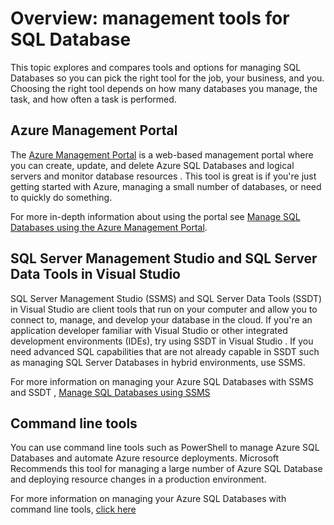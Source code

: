 <properties 
	pageTitle="Overview: management tools for SQL Database" 
	description="Compares tools and options for managing Azure SQL Database" 
	services="sql-database" 
	documentationCenter="" 
	authors="TigerMint" 
	manager="" 
	editor=""/>

<tags
	ms.service="sql-database"
	ms.date="04/15/2015"
	wacn.date=""/>

# Overview: management tools for SQL Database

This topic explores and compares tools and options for managing SQL <!-- deleted by customization databases --><!-- keep by customization: begin --> Databases <!-- keep by customization: end --> so you can pick the right tool for the job, your business, and you. Choosing the right tool depends on how many databases you manage, the task, and how often a task is performed.



## Azure Management Portal


The [Azure Management <!-- deleted by customization Portal](http://manage.windowsazure.cn) --><!-- keep by customization: begin --> Portal](https://manage.windowsazure.cn) <!-- keep by customization: end --> is a web-based <!-- deleted by customization Management Portal --><!-- keep by customization: begin --> management portal <!-- keep by customization: end --> where you can create, update, and delete <!-- deleted by customization databases --><!-- keep by customization: begin --> Azure SQL Databases <!-- keep by customization: end --> and logical servers and monitor database <!-- deleted by customization activity --><!-- keep by customization: begin --> resources <!-- keep by customization: end -->. This tool is great <!-- keep by customization: begin --> is <!-- keep by customization: end --> if you're just getting started with Azure, managing a small number of databases, or need to quickly do something.

For more in-depth information about using the portal see [Manage SQL Databases using the Azure Management Portal](/documentation/articles/sql-database-manage-portal).

## SQL Server Management Studio and SQL Server Data Tools in Visual Studio


SQL Server Management Studio (SSMS) and SQL Server Data Tools (SSDT) in Visual Studio are client tools that run on your computer and allow you to connect to, manage, and develop your database in the cloud. If you're an application developer familiar with Visual Studio or other integrated development environments (IDEs), <!-- deleted by customization [try --><!-- keep by customization: begin --> try <!-- keep by customization: end --> using SSDT in Visual <!-- deleted by customization Studio](https://msdn.microsoft.com/zh-cn/library/mt204009.aspx) --><!-- keep by customization: begin --> Studio <!-- keep by customization: end -->. If you need advanced SQL capabilities that are not already <!-- deleted by customization available --><!-- keep by customization: begin --> capable <!-- keep by customization: end --> in SSDT <!-- deleted by customization, --> such as managing SQL Server Databases in hybrid environments, <!-- deleted by customization you can --> use SSMS.

For more information on managing your Azure SQL Databases with SSMS <!-- keep by customization: begin --> and SSDT <!-- keep by customization: end -->, [Manage SQL Databases using SSMS](/documentation/articles/sql-database-manage-azure-ssms)


## Command line tools

<!-- deleted by customization
You can use command line tools such as PowerShell to manage databases and elastic database pools, and to automate Azure resource deployments. Microsoft recommends this tool for managing a large number of databases and automating deployment and resource changes in a production environment. 

For more information on managing your Azure SQL Databases with command line tools, [Manage SQL Database with PowerShell](/documentation/articles/sql-database-command-line-tools)

-->
<!-- keep by customization: begin -->
You can use command line tools such as PowerShell to manage Azure SQL Databases and automate Azure resource deployments. Microsoft Recommends this tool for managing a large number of Azure SQL Database and deploying resource changes in a production environment. 

For more information on managing your Azure SQL Databases with command line tools, [click here](/documentation/articles/sql-database-command-line-tools)
 
<!-- keep by customization: end -->